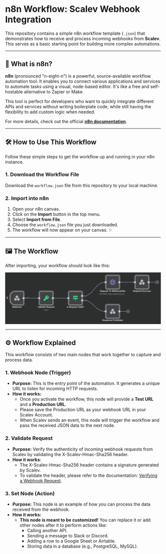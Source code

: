 # n8n Workflow: Scalev Webhook Integration

This repository contains a simple n8n workflow template (`.json`) that demonstrates how to receive and process incoming webhooks from **Scalev**. This serves as a basic starting point for building more complex automations.

---

## 🚀 What is n8n?



**n8n** (pronounced "n-eight-n") is a powerful, source-available workflow automation tool. It enables you to connect various applications and services to automate tasks using a visual, node-based editor. It's like a free and self-hostable alternative to Zapier or Make.

This tool is perfect for developers who want to quickly integrate different APIs and services without writing boilerplate code, while still having the flexibility to add custom logic when needed.

For more details, check out the official **[n8n documentation](https://docs.n8n.io/)**.

---

## 🛠️ How to Use This Workflow

Follow these simple steps to get the workflow up and running in your n8n instance.

### 1. Download the Workflow File
Download the `workflow.json` file from this repository to your local machine.

### 2. Import into n8n
1.  Open your n8n canvas.
2.  Click on the **Import** button in the top menu.
3.  Select **Import from File**.
4.  Choose the `workflow.json` file you just downloaded.
5.  The workflow will now appear on your canvas. ✨

---

## 🖼️ The Workflow

After importing, your workflow should look like this:

![](assets/workflow.png)


---

## ⚙️ Workflow Explained

This workflow consists of two main nodes that work together to capture and process data.

### 1. Webhook Node (Trigger)
* **Purpose:** This is the entry point of the automation. It generates a unique URL to listen for incoming HTTP requests.
* **How it works:**
    * Once you activate the workflow, this node will provide a **Test URL** and a **Production URL**.
    * Please save the Production URL as your webhook URL in your Scalev Account.
    * When Scalev sends an event, this node will trigger the workflow and pass the received JSON data to the next node.

### 2. Validate Request
* **Purpose:** Verify the authenticity of incoming webhook requests from Scalev by validating the X-Scalev-Hmac-Sha256 header.
* **How it works**:
    * The X-Scalev-Hmac-Sha256 header contains a signature generated by Scalev.
    * To validate the header, please refer to the documentation: [Verifying a Webhook Request](https://developers.scalev.id/docs/verifying-a-webhook-request).

### 3. Set Node (Action)
* **Purpose:** This node is an example of how you can process the data received from the webhook.
* **How it works:**
    * **This node is meant to be customized!** You can replace it or add other nodes after it to perform actions like:
        * Calling another API.
        * Sending a message to Slack or Discord.
        * Adding a row to a Google Sheet or Airtable.
        * Storing data in a database (e.g., PostgreSQL, MySQL).